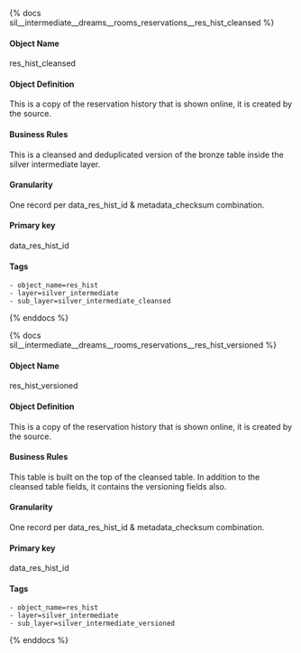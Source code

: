 {% docs sil__intermediate__dreams__rooms_reservations__res_hist_cleansed %}

#### Object Name
res_hist_cleansed

#### Object Definition
This is a copy of the reservation history that is shown online, it is created by the source.

#### Business Rules
This is a cleansed and deduplicated version of the bronze table inside the silver intermediate layer.

#### Granularity
One record per data_res_hist_id & metadata_checksum combination.

#### Primary key
data_res_hist_id

#### Tags
    - object_name=res_hist
    - layer=silver_intermediate
    - sub_layer=silver_intermediate_cleansed

{% enddocs %}

{% docs sil__intermediate__dreams__rooms_reservations__res_hist_versioned %}

#### Object Name
res_hist_versioned

#### Object Definition
This is a copy of the reservation history that is shown online, it is created by the source.

#### Business Rules
This table is built on the top of the cleansed table. In addition to the cleansed table fields, it contains the versioning fields also.

#### Granularity
One record per data_res_hist_id & metadata_checksum combination.

#### Primary key
data_res_hist_id

#### Tags
    - object_name=res_hist
    - layer=silver_intermediate
    - sub_layer=silver_intermediate_versioned

{% enddocs %}